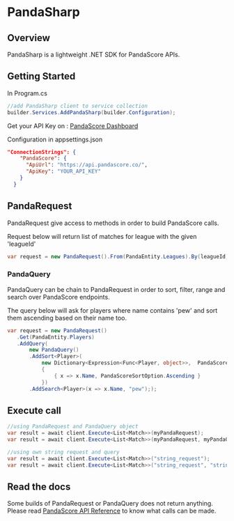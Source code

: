 # PandaSharp

## Overview
 PandaSharp is a lightweight .NET SDK for PandaScore APIs.

## Getting Started

In Program.cs
```csharp
//add PandaSharp client to service collection
builder.Services.AddPandaSharp(builder.Configuration);
```

Get your API Key on : [PandaScore Dashboard](https://app.pandascore.co/dashboard/main)

Configuration in appsettings.json
```json
"ConnectionStrings": {
    "PandaScore": {
      "ApiUrl": "https://api.pandascore.co/",
      "ApiKey": "YOUR_API_KEY"
    }
  }
```

## PandaRequest
PandaRequest give access to methods in order to build PandaScore calls.

Request below will return list of matches for league with the given 'leagueId'
 ```csharp
var request = new PandaRequest().From(PandaEntity.Leagues).By(leagueId).Get(PandaEntity.Matches);
 ```
### PandaQuery
 PandaQuery can be chain to PandaRequest in order to sort, filter, range and search over PandaScore endpoints.

 The query below will ask for players where name contains 'pew' and sort them ascending based on their name too.
 ```csharp
 var request = new PandaRequest()
    .Get(PandaEntity.Players)
    .AddQuery(
        new PandaQuery()
        .AddSort<Player>(
            new Dictionary<Expression<Func<Player, object>>,  PandaScoreSortOption>
            {
                { x => x.Name, PandaScoreSortOption.Ascending }
            })
        .AddSearch<Player>(x => x.Name, "pew"););

 ```
## Execute call

```csharp
//using PandaRequest and PandaQuery object
var result = await client.Execute<List<Match>>(myPandaRequest);
var result = await client.Execute<List<Match>>(myPandaRequest, myPandaQuery);

//using own string request and query
var result = await client.Execute<List<Match>>("string_request");
var result = await client.Execute<List<Match>>("string_request", "string_query");
```

## Read the docs
Some builds of PandaRequest or PandaQuery does not return anything.
Please read [PandaScore API Reference](https://developers.pandascore.co/reference/) to know what calls can be made. 